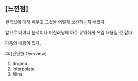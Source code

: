 ## [느낀점]
결측값에 대해 배우고 그것을 어떻게 보간하는지 배웠다.

앞으로 데이터 분석이나 머신러닝에 아주 유익하게 쓰일 내용일 것 같다.

다음의 내용이 있다.

##[간단한 Overview]
1. dropna
2. interpolate
3. fillna

